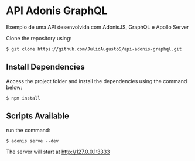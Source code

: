 # API Adonis GraphQL

Exemplo de uma API desenvolvida com AdonisJS, GraphQL e Apollo Server

Clone the repository using:

```
$ git clone https://github.com/JulioAugustoS/api-adonis-graphql.git
```

## Install Dependencies

Access the project folder and install the dependencies using the command below:

```
$ npm install
```

## Scripts Available

run the command:

```
$ adonis serve --dev
```

The server will start at http://127.0.0.1:3333
